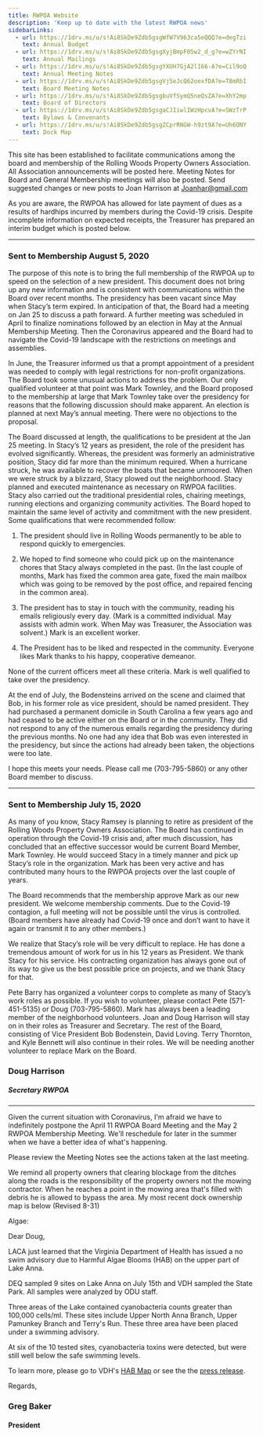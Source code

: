 ```yaml
---
title: RWPOA Website
description: 'Keep up to date with the latest RWPOA news'
sidebarLinks:
  - url: https://1drv.ms/u/s!Ai8SkDe9Zdb5gsgWfW7V963ca5eQQQ?e=degTzi
    text: Annual Budget
  - url: https://1drv.ms/u/s!Ai8SkDe9Zdb5gsgXyjBmpF05w2_d_g?e=wZYrNI
    text: Annual Mailings
  - url: https://1drv.ms/u/s!Ai8SkDe9Zdb5gsgYXUH7GjA2l166-A?e=Cil9oQ
    text: Annual Meeting Notes
  - url: https://1drv.ms/u/s!Ai8SkDe9Zdb5gsgVj5eJcQ62oexfDA?e=T8mRbI
    text: Board Meeting Notes
  - url: https://1drv.ms/u/s!Ai8SkDe9Zdb5gsgbuVfSymQ5neQsZA?e=XhY2mp
    text: Board of Directors
  - url: https://1drv.ms/u/s!Ai8SkDe9Zdb5gsgaCJIiwlIWzHpcvA?e=SWzTrP
    text: Bylaws & Convenants
  - url: https://1drv.ms/u/s!Ai8SkDe9Zdb5gsgZCprRNGW-h9zt9A?e=Uh6ONY
    text: Dock Map
---
```


This site has been established to facilitate communications among the board and membership of the Rolling Woods Property Owners Association.
All Association announcements will be posted here.
Meeting Notes for Board and General Membership meetings will also be posted.
Send suggested changes or new posts to Joan Harrison at Joanhar@gmail.com

As you are aware, the RWPOA has allowed for late payment of dues as a results of hardhips incurred by members during the Covid-19 crisis. Despite incomplete information on expected receipts, the Treasurer has prepared an interim budget which is posted below.

---

### Sent to Membership August 5, 2020

The purpose of this note is to bring the full membership of the RWPOA up to speed on the selection of a new president. This document does not bring up any new information and is consistent with communications within the Board over recent months.
The presidency has been vacant since May when Stacy’s term expired. In anticipation of that, the Board had a meeting on Jan 25 to discuss a path forward. A further meeting was scheduled in April to finalize nominations followed by an election in May at the Annual Membership Meeting. Then the Coronavirus appeared and the Board had to navigate the Covid-19 landscape with the restrictions on meetings and assemblies.

In June, the Treasurer informed us that a prompt appointment of a president was needed to comply with legal restrictions for non-profit organizations. The Board took some unusual actions to address the problem. Our only qualified volunteer at that point was Mark Townley, and the Board proposed to the membership at large that Mark Townley take over the presidency for reasons that the following discussion should make apparent. An election is planned at next May’s annual meeting. There were no objections to the proposal.

The Board discussed at length, the qualifications to be president at the Jan 25 meeting. In Stacy’s 12 years as president, the role of the president has evolved significantly. Whereas, the president was formerly an administrative position, Stacy did far more than the minimum required. When a hurricane struck, he was available to recover the boats that became unmoored. When we were struck by a blizzard, Stacy plowed out the neighborhood. Stacy planned and executed maintenance as necessary on RWPOA facilities. Stacy also carried out the traditional presidential roles, chairing meetings, running elections and organizing community activities. The Board hoped to maintain the same level of activity and commitment with the new president. Some qualifications that were recommended follow:

1. The president should live in Rolling Woods permanently to be able to respond quickly to emergencies.

2. We hoped to find someone who could pick up on the maintenance chores that Stacy always completed in the past. (In the last couple of months, Mark has fixed the common area gate, fixed the main mailbox which was going to be removed by the post office, and repaired fencing in the common area).

3. The president has to stay in touch with the community, reading his emails religiously every day. (Mark is a committed individual. May assists with admin work. When May was Treasurer, the Association was solvent.) Mark is an excellent worker.

4. The President has to be liked and respected in the community. Everyone likes Mark thanks to his happy, cooperative demeanor.

None of the current officers meet all these criteria. Mark is well qualified to take over the presidency.

At the end of July, the Bodensteins arrived on the scene and claimed that Bob, in his former role as vice president, should be named president. They had purchased a permanent domicile in South Carolina a few years ago and had ceased to be active either on the Board or in the community. They did not respond to any of the numerous emails regarding the presidency during the previous months. No one had any idea that Bob was even interested in the presidency, but since the actions had already been taken, the objections were too late.

I hope this meets your needs. Please call me (703-795-5860) or any other Board member to discuss.

---

### Sent to Membership July 15, 2020

As many of you know, Stacy Ramsey is planning to retire as president of the Rolling Woods Property Owners Association. The Board has continued in operation through the Covid-19 crisis and, after much discussion, has concluded that an effective successor would be current Board Member, Mark Townley. He would succeed Stacy in a timely manner and pick up Stacy’s role in the organization. Mark has been very active and has contributed many hours to the RWPOA projects over the last couple of years.

The Board recommends that the membership approve Mark as our new president. We welcome membership comments. Due to the Covid-19 contagion, a full meeting will not be possible until the virus is controlled. (Board members have already had Covid-19 once and don’t want to have it again or transmit it to any other members.)

We realize that Stacy’s role will be very difficult to replace. He has done a tremendous amount of work for us in his 12 years as President. We thank Stacy for his service. His contracting organization has always gone out of its way to give us the best possible price on projects, and we thank Stacy for that.

Pete Barry has organized a volunteer corps to complete as many of Stacy’s work roles as possible. If you wish to volunteer, please contact Pete (571-451-5135) or Doug (703-795-5860). Mark has always been a leading member of the neighborhood volunteers. Joan and Doug Harrison will stay on in their roles as Treasurer and Secretary. The rest of the Board, consisting of Vice President Bob Bodenstein, David Loving. Terry Thornton, and Kyle Bennett will also continue in their roles. We will be needing another volunteer to replace Mark on the Board.

### Doug Harrison

##### Secretary RWPOA

---

Given the current situation with Coronavirus, I'm afraid we have to indefinitely postpone the April 11 RWPOA Board Meeting and the May 2 RWPOA Membership Meeting. We'll reschedule for later in the summer when we have a better idea of what's happening.

Please review the Meeting Notes see the actions taken at the last meeting.

We remind all property owners that clearing blockage from the ditches along the roads is the responsibility of the property owners not the mowing contractor. When he reaches a point in the mowing area that's filled with debris he is allowed to bypass the area.
My most recent dock ownership map is below (Revised 8-31)

Algae:

Dear Doug,

LACA just learned that the Virginia Department of Health has issued a no swim advisory due to Harmful Algae Blooms (HAB) on the upper part of Lake Anna.

DEQ sampled 9 sites on Lake Anna on July 15th and VDH sampled the State Park. All samples were analyzed by ODU staff.

Three areas of the Lake contained cyanobacteria counts greater than 100,000 cells/ml. These sites include Upper North Anna Branch, Upper Pamunkey Branch and Terry's Run. These three area have been placed under a swimming advisory.

At six of the 10 tested sites, cyanobacteria toxins were detected, but were still well below the safe swimming levels.

To learn more, please go to VDH's [HAB Map](https://www.lakeannavirginia.org/EmailTracker/LinkTracker.ashx?linkAndRecipientCode=tfZqi0WToxIIFFNEmu9yR87Em67lPXtsVA3Zw%2bDpjGRl8U6oR72pzZ68sYsHrX2Dn7MuaWF7O5MrbjL2pY0wz0O0D%2b%2fyqRCN2tg75z3WRGc%3d) or see the the [press release](https://www.lakeannavirginia.org/EmailTracker/LinkTracker.ashx?linkAndRecipientCode=0Av7vRXE8wh3OX2USDmLHZp0z0sE4yEaLZQn%2bMBo4uknwzbCX5jLStq2%2fgavC1uCchDN0YnYs%2bt4g8gieEVDoGts0f2eg8BzUpfRd3IdC3c%3d).

Regards,

### Greg Baker

#### President
